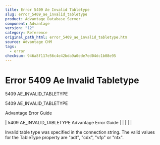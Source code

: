```yaml
---
title: Error 5409 Ae Invalid Tabletype
slug: error_5409_ae_invalid_tabletype
product: Advantage Database Server
component: Advantage
version: "12"
category: Reference
original_path_html: error_5409_ae_invalid_tabletype.htm
source: Advantage CHM
tags:
  - error
checksum: 946a8f117e56c4e42bda9a0ede7ed04dc1b08e95
---
```


# Error 5409 Ae Invalid Tabletype

5409 AE\_INVALID\_TABLETYPE

5409 AE\_INVALID\_TABLETYPE

Advantage Error Guide

| 5409 AE\_INVALID\_TABLETYPE  Advantage Error Guide |  |  |  |  |

Invalid table type was specified in the connection string. The valid values for the TableType property are "adt", "cdx", "vfp" or "ntx".
